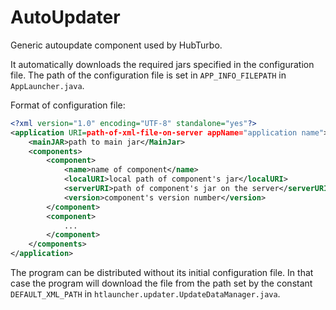 
# AutoUpdater

Generic autoupdate component used by HubTurbo.

It automatically downloads the required jars specified in the configuration file. The path of the configuration file is set in `APP_INFO_FILEPATH` in `AppLauncher.java`.

Format of configuration file:

```xml
<?xml version="1.0" encoding="UTF-8" standalone="yes"?>
<application URI=path-of-xml-file-on-server appName="application name">
	<mainJAR>path to main jar</MainJar>
	<components>
		<component>
			<name>name of component</name>
			<localURI>local path of component's jar</localURI>
			<serverURI>path of component's jar on the server</serverURI>
			<version>component's version number</version>
		</component>
		<component>
			...
		</component>
	</components>
</application>
```

The program can be distributed without its initial configuration file. In that case the program will download the file from the path set by the constant `DEFAULT_XML_PATH` in `htlauncher.updater.UpdateDataManager.java`.